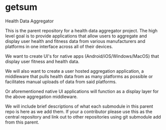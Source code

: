 # getsum
Health Data Aggregator

This is the parent repository for a health data aggregator project. The high level goal is to provide applications that allow users to aggregate and display user health and fitness data from various manufacturers and platforms in one interface across all of their devices.

We want to create UI's for native apps (Android/iOS/Windows/MacOS) that display user fitness and health data. 

We will also want to create a user hosted aggregation application, a middleware that pulls health data from as many platforms as possible or facilitates manual uploads of data from said platforms.

Or aforementioned native UI applications will function as a display layer for the above aggregation middleware.

We will include brief descriptions of what each submodule in this parent repo is here as we add them. If your a contributor please use this as the central repository and link out to other repositories using git submodule add from this parent.
